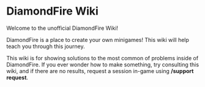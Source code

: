 # DiamondFire Wiki

Welcome to the unofficial DiamondFire Wiki!

DiamondFire is a place to create your own minigames! This wiki will help teach you through this journey.

This wiki is for showing solutions to the most common of problems inside of DiamondFire. If you ever wonder how to make something, try consulting this wiki, and if there are no results, request a session in-game using **/support request**.

